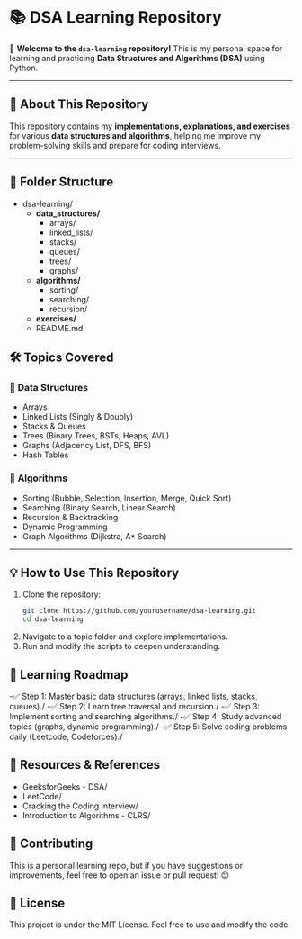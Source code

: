 # 📚 DSA Learning Repository

🚀 **Welcome to the `dsa-learning` repository!** This is my personal space for learning and practicing **Data Structures and Algorithms (DSA)** using Python.

---

## 📌 About This Repository  
This repository contains my **implementations, explanations, and exercises** for various **data structures and algorithms**, helping me improve my problem-solving skills and prepare for coding interviews.

---

## 📂 Folder Structure
- dsa-learning/
  - **data_structures/**
    - arrays/
    - linked_lists/
    - stacks/
    - queues/
    - trees/
    - graphs/
  - **algorithms/**
    - sorting/
    - searching/
    - recursion/
  - **exercises/**
  - README.md

## 🛠 Topics Covered  
### 🔹 **Data Structures**
- Arrays
- Linked Lists (Singly & Doubly)
- Stacks & Queues
- Trees (Binary Trees, BSTs, Heaps, AVL)
- Graphs (Adjacency List, DFS, BFS)
- Hash Tables

### 🔹 **Algorithms**
- Sorting (Bubble, Selection, Insertion, Merge, Quick Sort)
- Searching (Binary Search, Linear Search)
- Recursion & Backtracking
- Dynamic Programming
- Graph Algorithms (Dijkstra, A* Search)

---

## 💡 How to Use This Repository  
1. Clone the repository:  
   ```sh
   git clone https://github.com/yourusername/dsa-learning.git
   cd dsa-learning

2. Navigate to a topic folder and explore implementations.
3. Run and modify the scripts to deepen understanding.

## 📖 Learning Roadmap
-✅ Step 1: Master basic data structures (arrays, linked lists, stacks, queues)./
-✅ Step 2: Learn tree traversal and recursion./
-✅ Step 3: Implement sorting and searching algorithms./
-✅ Step 4: Study advanced topics (graphs, dynamic programming)./
-✅ Step 5: Solve coding problems daily (Leetcode, Codeforces)./

## 📌 Resources & References
- GeeksforGeeks - DSA/
- LeetCode/
- Cracking the Coding Interview/
- Introduction to Algorithms - CLRS/

## 📝 Contributing
This is a personal learning repo, but if you have suggestions or improvements, feel free to open an issue or pull request! 😊

## 📜 License
This project is under the MIT License. Feel free to use and modify the code.
